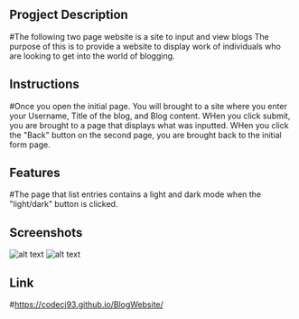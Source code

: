 ## Progject Description

#The following two page website is a site to input and view blogs The purpose of this is to provide a website to display work of individuals who are looking to get into the world of blogging. 

## Instructions

#Once you open the initial page. You will brought to a site where you enter your Username, Title of the blog, and Blog content. WHen you click submit, you are brought to a page that displays what was inputted. WHen you click the "Back" button on the second page, you are brought back to the initial form page.

## Features

#The page that list entries contains a light and dark mode when the "light/dark" button is clicked.

## Screenshots

![alt text](<Screenshot 2024-03-30 at 12.23.10 AM-1.png>)
![alt text](<Screenshot 2024-03-30 at 12.25.35 AM.png>)


## Link

#https://codecj93.github.io/BlogWebsite/